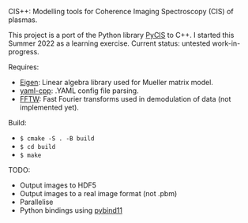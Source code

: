 CIS++: Modelling tools for Coherence Imaging Spectroscopy (CIS) of plasmas.


This project is a port of the Python library [PyCIS](https://github.com/jsallcock/pycis) to C++. I started this Summer 2022 as a learning exercise. Current status: untested work-in-progress.


Requires:
- [Eigen](https://gitlab.com/libeigen/eigen): Linear algebra library used for Mueller matrix model.
- [yaml-cpp](https://github.com/jbeder/yaml-cpp): .YAML config file parsing.
- [FFTW](https://github.com/FFTW/fftw3): Fast Fourier transforms used in demodulation of data (not implemented yet).

Build:
- `$ cmake -S . -B build`
- `$ cd build`
- `$ make`

TODO:
- Output images to HDF5
- Output images to a real image format (not .pbm)
- Parallelise
- Python bindings using [pybind11](https://github.com/pybind/pybind11)
